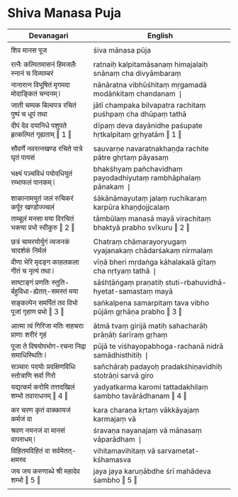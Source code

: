 # Shiva Manasa Puja

| Devanagari | English |
| ------ | ------ |
|  |  |
| शिव मानस पूज   | śiva mānasa pūja   |
|  |  |
| रत्नैः कल्पितमासनं हिमजलैः स्नानं च दिव्याम्बरं   | ratnaiḥ kalpitamāsanaṃ himajalaiḥ snānaṃ cha divyāmbaraṃ   |
| नानारत्न विभूषितं मृगमदा मोदाङ्कितं चन्दनम् ❘   | nānāratna vibhūśhitaṃ mṛgamadā modāṅkitaṃ chandanam ❘   |
| जाती चम्पक बिल्वपत्र रचितं पुष्पं च धूपं तथा   | jātī champaka bilvapatra rachitaṃ puśhpaṃ cha dhūpaṃ tathā   |
| दीपं देव दयानिधे पशुपते हृत्कल्पितं गृह्यताम् ‖ 1 ‖   | dīpaṃ deva dayānidhe paśupate hṛtkalpitaṃ gṛhyatām ‖ 1 ‖   |
|  |  |
| सौवर्णे नवरत्नखण्ड रचिते पात्रे घृतं पायसं   | sauvarṇe navaratnakhaṇḍa rachite pātre ghṛtaṃ pāyasaṃ   |
| भक्ष्यं पञ्चविधं पयोदधियुतं रम्भाफलं पानकम् ❘   | bhakśhyaṃ pañchavidhaṃ payodadhiyutaṃ rambhāphalaṃ pānakam ❘   |
| शाकानामयुतं जलं रुचिकरं कर्पूर खण्डोज्ज्चलं   | śākānāmayutaṃ jalaṃ ruchikaraṃ karpūra khaṇḍojjcalaṃ   |
| ताम्बूलं मनसा मया विरचितं भक्त्या प्रभो स्वीकुरु ‖ 2 ‖   | tāmbūlaṃ manasā mayā virachitaṃ bhaktyā prabho svīkuru ‖ 2 ‖   |
|  |  |
| छत्रं चामरयोर्युगं व्यजनकं चादर्शकं निर्मलं   | Chatraṃ chāmarayoryugaṃ vyajanakaṃ chādarśakaṃ nirmalaṃ   |
| वीणा भेरि मृदङ्ग काहलकला गीतं च नृत्यं तथा ❘   | vīṇā bheri mṛdaṅga kāhalakalā gītaṃ cha nṛtyaṃ tathā ❘   |
| साष्टाङ्गं प्रणतिः स्तुति-र्बहुविधा-ह्येतत्-समस्तं मया   | sāśhṭāṅgaṃ praṇatiḥ stuti-rbahuvidhā-hyetat-samastaṃ mayā   |
| सङ्कल्पेन समर्पितं तव विभो पूजां गृहाण प्रभो ‖ 3 ‖   | saṅkalpena samarpitaṃ tava vibho pūjāṃ gṛhāṇa prabho ‖ 3 ‖   |
|  |  |
| आत्मा त्वं गिरिजा मतिः सहचराः प्राणाः शरीरं गृहं   | ātmā tvaṃ girijā matiḥ sahacharāḥ prāṇāḥ śarīraṃ gṛhaṃ   |
| पूजा ते विषयोपभोग-रचना निद्रा समाधिस्थितिः ❘   | pūjā te viśhayopabhoga-rachanā nidrā samādhisthitiḥ ❘   |
| सञ्चारः पदयोः प्रदक्षिणविधिः स्तोत्राणि सर्वा गिरो   | sañchāraḥ padayoḥ pradakśhiṇavidhiḥ stotrāṇi sarvā giro   |
| यद्यत्कर्म करोमि तत्तदखिलं शम्भो तवाराधनम् ‖ 4 ‖   | yadyatkarma karomi tattadakhilaṃ śambho tavārādhanam ‖ 4 ‖   |
|  |  |
| कर चरण कृतं वाक्कायजं कर्मजं वा   | kara charaṇa kṛtaṃ vākkāyajaṃ karmajaṃ vā   |
| श्रवण नयनजं वा मानसं वापराधम् ❘   | śravaṇa nayanajaṃ vā mānasaṃ vāparādham ❘   |
| विहितमविहितं वा सर्वमेतत्-क्षमस्व   | vihitamavihitaṃ vā sarvametat-kśhamasva   |
| जय जय करुणाब्धे श्री महादेव शम्भो ‖ 5 ‖   | jaya jaya karuṇābdhe śrī mahādeva śambho ‖ 5 ‖   |
|  |  |
